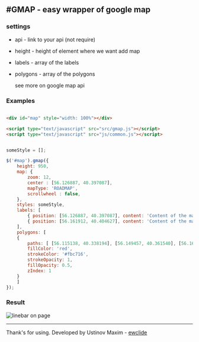 #GMAP - easy wrapper of google map
-------------

### settings

- api - link to your api (not require)
- height - height of element where we want add map
- labels - array of the labels
- polygons - array of the polygons

	see more on google map api

### Examples

```html

<div id="map" style="width: 100%"></div>

<script type="text/javascript" src="src/gmap.js"></script>
<script type="text/javascript" src="js/common.js"></script>

```

```js

someStyle = [];

$('#map').gmap({
	height: 950,
	map: {
		zoom: 12,
		center : [56.126887, 40.397087],
		mapType: 'ROADMAP',
		scrollwheel : false,
	},
	styles: someStyle,
	labels: [
		{ position: [56.126887, 40.397087], content: 'Content of the marker', title: "some title!" ,icon: '../img/label.png', openWindow: true },
		{ position: [56.161912, 40.404627], content: 'Content of the marker', icon: '../img/label.png', openWindow: true },
	],
	polygons: [
	{ 
		paths: [ [56.115138, 40.338194], [56.149457, 40.361540], [56.169383, 40.390207], [56.176086, 40.496466], [56.137382, 40.431749] ],
		fillColor: 'red',
		strokeColor: '#fbc716',
		strokeOpacity: 1,
		fillOpacity: 0.5,
		zIndex: 1
	}
	]
});

```

### Result

![linebar on page](result.jpg)

-------------
Thank's for using.
Developed by Ustinov Maxim - [ewclide](http://vk.com/ewclide)